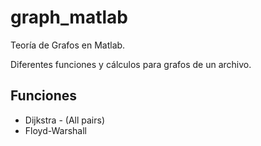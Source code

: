 # graph_matlab
Teoría de Grafos en Matlab.

Diferentes funciones y cálculos para grafos de un archivo.

## Funciones

* Dijkstra - (All pairs)
* Floyd-Warshall
